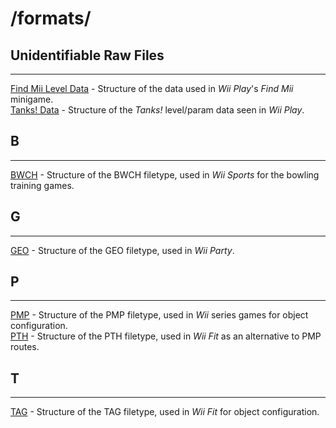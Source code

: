 # /formats/  
  
  
## Unidentifiable Raw Files
---
[Find Mii Level Data](./findMii.md) - Structure of the data used in *Wii Play*'s *Find Mii* minigame.  
[Tanks! Data](./tanks.md) - Structure of the *Tanks!* level/param data seen in *Wii Play*.  
  
## B
---
[BWCH](./BWCH.md) - Structure of the BWCH filetype, used in *Wii Sports* for the bowling training games.  
  
## G
---
[GEO](./geo.md) - Structure of the GEO filetype, used in *Wii Party*.  
  
## P
---
[PMP](./pmp.md) - Structure of the PMP filetype, used in *Wii* series games for object configuration.  
[PTH](./pth.md) - Structure of the PTH filetype, used in *Wii Fit* as an alternative to PMP routes.  

## T
---
[TAG](./tag.md) - Structure of the TAG filetype, used in *Wii Fit* for object configuration.  
  

